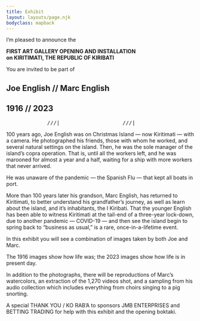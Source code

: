 ```yaml
---
title: Exhibit
layout: layouts/page.njk
bodyclass: mapback
---
```


I’m pleased to announce the

**FIRST ART GALLERY OPENING AND INSTALLATION  
on KIRITIMATI, THE REPUBLIC OF KIRIBATI**

You are invited to be part of
## Joe English // Marc English  
## 1916 // 2023

<pre>_____________///|____________________///|____________________///|</pre>

100 years ago, Joe English was on Christmas Island — now Kiritimati — with a camera. He photographed his friends, those with whom he worked, and several natural settings on the island. Then, he was the sole manager of the island’s copra operation. That is, until all the workers left, and he was marooned for almost a year and a half, waiting for a ship with more workers that never arrived.

He was unaware of the pandemic — the Spanish Flu — that kept all boats in port.

More than 100 years later his grandson, Marc English, has returned to Kiritimati, to better understand his grandfather’s journey, as well as learn about the island, and it’s inhabitants, the I Kiribati. That the younger English has been able to witness Kiritimati at the tail-end of a three-year lock-down, due to another pandemic — COVID-19 — and then see the island begin to spring back to “business as usual,” is a rare, once-in-a-lifetime event.

In this exhibit you will see a combination of images taken by both Joe and Marc.

The 1916 images show how life was; the 2023 images show how life is in present day.

In addition to the photographs, there will be reproductions of Marc’s watercolors, an extraction of the 1,270 videos shot, and a sampling from his audio collection which includes everything from choirs singing to a pig snorting.

A special THANK YOU / KO RAB’A to sponsors JMB ENTERPRISES and BETTING TRADING for help with this exhibit and the opening boktaki.
